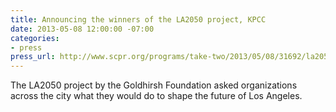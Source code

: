 ```yaml
---
title: Announcing the winners of the LA2050 project, KPCC
date: 2013-05-08 12:00:00 -07:00
categories:
- press
press_url: http://www.scpr.org/programs/take-two/2013/05/08/31692/la2050-project-announces-their-winners/
---
```


The LA2050 project by the Goldhirsh Foundation asked organizations across the city what they would do to shape the future of Los Angeles.
